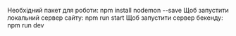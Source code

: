 Необхідний пакет для роботи:
npm install nodemon --save
Щоб запустити локальний сервер сайту:
npm run start
Щоб запустити сервер бекенду:
npm run dev
